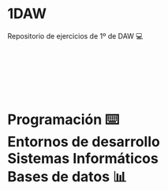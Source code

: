 # 1DAW

</h1>Repositorio de ejercicios de 1º de DAW 💻<h1><br><br>

Programación ⌨️<br>
Entornos de desarrollo<br>
Sistemas Informáticos<br>
Bases de datos 📊
